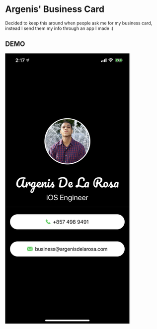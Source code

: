 # Argenis' Business Card
Decided to keep this around when people ask me for my business card, instead I send them my info through an app I made :)

## DEMO

<img src="images/img1.png" width="400"/>

